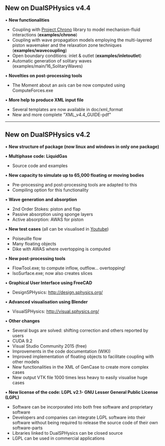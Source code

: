 ## New on DualSPHysics v4.4

• **New functionalities**
* Coupling with [Project Chrono](https://projectchrono.org/) library to model mechanism-fluid interactions (**examples/chrono**)
* Coupling with wave propagation models employing the multi-layered piston wavemaker and the relaxation zone techniques (**examples/wavecoupling**)
* Open boundary conditions: inlet & outlet (**examples/inletoutlet**)
* Automatic generation of solitary waves (examples/main/16_SolitaryWaves)

• **Novelties on post-processing tools**
* The Moment about an axis can be now computed using ComputeForces.exe

• **More help to produce XML input file**
* Several templates are now available in doc/xml_format
* New and more complete "XML_v4.4_GUIDE-pdf"

***

## New on DualSPHysics v4.2

• **New structure of package (now linux and windows in only one package)**

• **Multiphase code: LiquidGas**
* Source code and examples

• **New capacity to simulate up to 65,000 floating or moving bodies** 
* Pre-processing and post-processing tools are adapted to this
* Compiling option for this functionality

• **Wave generation and absorption**
* 2nd Order Stokes: piston and flap
* Passive absorption using sponge layers
* Active absorption: AWAS for piston

• **New test cases** (all can be visualised in [Youtube](https://www.youtube.com/watch?v=BvCXgew5Ucs&list=PLwaIMU-iIzj2MnNs8w9nH0yluapkGh0jP)) 
* Poiseuille flow
* Many floating objects
* Dike with AWAS where overtopping is computed

• **New post-processing tools**
* FlowTool.exe; to compute inflow, outflow… overtopping!
* IsoSurface.exe; now also creates slices 

• **Graphical User Interface using FreeCAD** 
* DesignSPHysics: http://design.sphysics.org/ 

• **Advanced visualisation using Blender**
* VisualSPHysics: http://visual.sphysics.org/ 

• **Other changes**
* Several bugs are solved: shifting correction and others reported by users
* CUDA 9.2
* Visual Studio Community 2015 (free)
* Improvements in the code documentation (WIKI)
* Improved implementation of floating objects to facilitate coupling with other models
* New functionalities in the XML of GenCase to create more complex cases
* New output VTK file 1000 times less heavy to easily visualise huge cases

• **New license of the code: LGPL v2.1- GNU Lesser General Public License (LGPL)**
* Software can be incorporated into both free software and proprietary software 
* Developers and companies can integrate LGPL software into their software without being required to release the source code of their own software-parts
* Libraries linked to DualSPHysics can be closed source
* LGPL can be used in commercial applications


